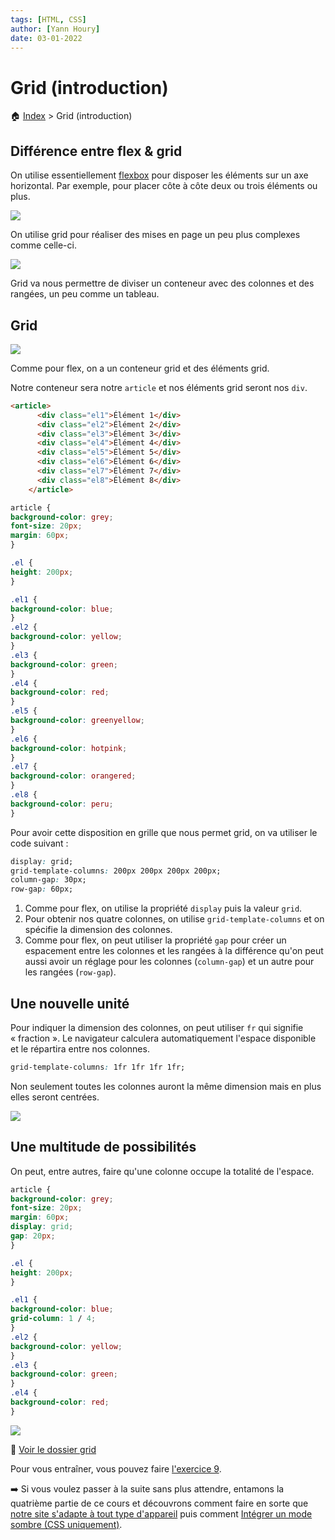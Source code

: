 ```yaml
---
tags: [HTML, CSS]
author: [Yann Houry]
date: 03-01-2022
---
```


# Grid (introduction)
🏠 [Index](https://github.com/YannHY/html-css-js/blob/main/index.md) > Grid (introduction)

## Différence entre flex & grid
On utilise essentiellement [flexbox](https://github.com/YannHY/html-css-js/blob/main/3.%20Troisième%20partie/3.1%20Flexbox%20(introduction).md) pour disposer les éléments sur un axe horizontal. Par exemple, pour placer côte à côte deux ou trois éléments ou plus.

![](https://github.com/YannHY/html-css-js/blob/main/Images/2D-flexbox.jpg)

On utilise grid pour réaliser des mises en page un peu plus complexes comme celle-ci.

![](https://github.com/YannHY/html-css-js/blob/main/Images/3D-grid.jpg)

Grid va nous permettre de diviser un conteneur avec des colonnes et des rangées, un peu comme un tableau.

## Grid
![](https://github.com/YannHY/html-css-js/blob/main/Images/grid-1.png)

Comme pour flex, on a un conteneur grid et des éléments grid.

Notre conteneur sera notre `article` et nos éléments grid seront nos `div`.

```HTML
<article>
      <div class="el1">Élément 1</div>
      <div class="el2">Élément 2</div>
      <div class="el3">Élément 3</div>
      <div class="el4">Élément 4</div>
      <div class="el5">Élément 5</div>
      <div class="el6">Élément 6</div>
      <div class="el7">Élément 7</div>
      <div class="el8">Élément 8</div>
    </article>
```

```css
article {
background-color: grey;
font-size: 20px;
margin: 60px;
}

.el {
height: 200px;
}

.el1 {
background-color: blue;
}
.el2 {
background-color: yellow;
}
.el3 {
background-color: green;
}
.el4 {
background-color: red;
}
.el5 {
background-color: greenyellow;
}
.el6 {
background-color: hotpink;
}
.el7 {
background-color: orangered;
}
.el8 {
background-color: peru;
}
```

Pour avoir cette disposition en grille que nous permet grid, on va utiliser le code suivant :

```CSS
display: grid;
grid-template-columns: 200px 200px 200px 200px;
column-gap: 30px;
row-gap: 60px;
```

1. Comme pour flex, on utilise la propriété `display` puis la valeur `grid`.
2. Pour obtenir nos quatre colonnes, on utilise `grid-template-columns` et on spécifie la dimension des colonnes.
3. Comme pour flex, on peut utiliser la propriété `gap` pour créer un espacement entre les colonnes et les rangées à la différence qu'on peut aussi avoir un réglage pour les colonnes (`column-gap`) et un autre pour les rangées (`row-gap`).

## Une nouvelle unité
Pour indiquer la dimension des colonnes, on peut utiliser `fr` qui signifie « fraction ». Le navigateur calculera automatiquement l'espace disponible et le répartira entre nos colonnes.

```css
grid-template-columns: 1fr 1fr 1fr 1fr;
```

Non seulement toutes les colonnes auront la même dimension mais en plus elles seront centrées.

![](https://github.com/YannHY/html-css-js/blob/main/Images/grid-fr.png)

## Une multitude de possibilités
On peut, entre autres, faire qu'une colonne occupe la totalité de l'espace.

```CSS
article {
background-color: grey;
font-size: 20px;
margin: 60px;
display: grid;
gap: 20px;
}

.el {
height: 200px;
}

.el1 {
background-color: blue;
grid-column: 1 / 4;
}
.el2 {
background-color: yellow;
}
.el3 {
background-color: green;
}
.el4 {
background-color: red;
}
```
![](https://github.com/YannHY/html-css-js/blob/main/Images/grid-span.png)

📁 [Voir le dossier grid](https://app.box.com/s/wzc7zdwnhmrypn66z5pct2e7uc57aijk)

Pour vous entraîner, vous pouvez faire [l'exercice 9](https://github.com/YannHY/html-css-js/blob/main/Exercices/Exercice%209.md).

➡️ Si vous voulez passer à la suite sans plus attendre, entamons la quatrième partie de ce cours et découvrons comment faire en sorte que [notre site s'adapte à tout type d'appareil](https://github.com/YannHY/html-css-js/blob/main/4.%20Quatrième%20partie/4.1%20Créer%20une%20page%20«%20responsive%20design%20».md) puis comment [Intégrer un mode sombre (CSS uniquement)](https://github.com/YannHY/html-css-js/blob/main/4.%20Quatrième%20partie/4.3%20Intégrer%20un%20mode%20sombre%20(CSS%20uniquement).md).

